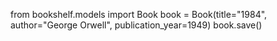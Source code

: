 from bookshelf.models import Book
book = Book(title="1984", author="George Orwell", publication_year=1949)
book.save()